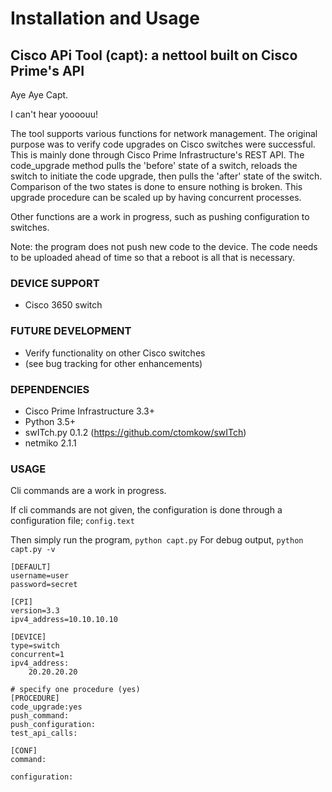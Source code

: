 # Installation and Usage 

## Cisco APi Tool (capt): a nettool built on Cisco Prime's API

Aye Aye Capt.

I can't hear yoooouu!

The tool supports various functions for network management. The original purpose was to verify code upgrades on Cisco switches were successful. This is mainly done through Cisco Prime Infrastructure's REST API. The code_upgrade method pulls the 'before' state of a switch, reloads the switch to initiate the code upgrade, then pulls the 'after' state of the switch. Comparison of the two states is done to ensure nothing is broken. This upgrade procedure can be scaled up by having concurrent processes.

Other functions are a work in progress, such as pushing configuration to switches.

Note: the program does not push new code to the device. The code needs to be uploaded ahead of time so that a reboot is all that is necessary.


### DEVICE SUPPORT

* Cisco 3650 switch

### FUTURE DEVELOPMENT

* Verify functionality on other Cisco switches
* (see bug tracking for other enhancements)

### DEPENDENCIES

* Cisco Prime Infrastructure 3.3+
* Python 3.5+
* swITch.py 0.1.2 (https://github.com/ctomkow/swITch)
* netmiko 2.1.1

### USAGE

Cli commands are a work in progress.

If cli commands are not given, the configuration is done through a configuration file; `config.text`

Then simply run the program, `python capt.py`
For debug output, `python capt.py -v`

```
[DEFAULT]
username=user
password=secret

[CPI]
version=3.3
ipv4_address=10.10.10.10

[DEVICE]
type=switch
concurrent=1
ipv4_address:
    20.20.20.20

# specify one procedure (yes)
[PROCEDURE]
code_upgrade:yes
push_command:
push_configuration:
test_api_calls:

[CONF]
command:

configuration:

```
